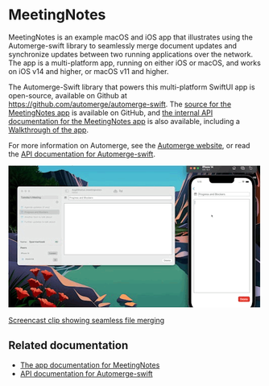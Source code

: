 # MeetingNotes

MeetingNotes is an example macOS and iOS app that illustrates using the Automerge-swift library to seamlessly merge document updates and synchronize updates between two running applications over the network.
The app is a multi-platform app, running on either iOS or macOS, and works on iOS v14 and higher, or macOS v11 and higher.

The Automerge-Swift library that powers this multi-platform SwiftUI app is open-source, available on Github at https://github.com/automerge/automerge-swift.
The [source for the MeetingNotes app](https://github.com/automerge/MeetingNotes) is available on GitHub, and [the internal API documentation for the MeetingNotes app](https://automerge.org/MeetingNotes/documentation/meetingnotes/) is also available, including a [Walkthrough of the app](https://automerge.org/MeetingNotes/documentation/meetingnotes/appwalkthrough).

For more information on Automerge, see the [Automerge website](https://automerge.org/), or read the [API documentation for Automerge-swift](https://automerge.org/automerge-swift/documentation/automerge/).

[![Screencast clip showing live updates synced between an iOS and macOS app.](resources/LiveTypeClip.gif)](https://www.youtube.com/watch?v=_xBViPnotL8)

[Screencast clip showing seamless file merging](https://youtu.be/PVYwbVU2Lbk)

## Related documentation

- [The app documentation for MeetingNotes](https://automerge.org/MeetingNotes/documentation/meetingnotes/)
- [API documentation for Automerge-swift](https://automerge.org/automerge-swift/documentation/automerge/)
